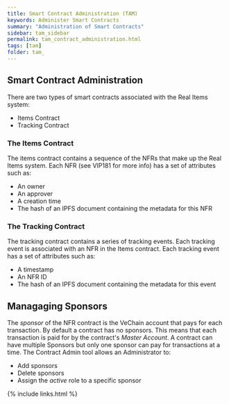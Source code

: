 ```yaml
---
title: Smart Contract Administration (TAM)
keywords: Administer Smart Contracts 
summary: "Administration of Smart Contracts"
sidebar: tam_sidebar
permalink: tam_contract_administration.html
tags: [tam]
folder: tam_
---
```


## Smart Contract Administration

There are two types of smart contracts associated with the Real Items system:  

* Items Contract
* Tracking Contract

### The Items Contract

The items contract contains a sequence of the NFRs that make up the Real Items system.  Each NFR (see VIP181 for more info) has a set of attributes such as:

* An owner
* An approver
* A creation time
* The hash of an IPFS document containing the metadata for this NFR

### The Tracking Contract

The tracking contract contains a series of tracking events.  Each tracking event is associated with an NFR in the Items contract.  Each tracking event has a set of attributes such as:

* A timestamp
* An NFR ID
* The hash of an IPFS document containing the metadata for this event

## Managaging Sponsors

The _sponsor_ of the NFR contract is the VeChain account that pays for each transaction.  By default a contract has no sponsors.  This means that each transaction is paid for by the contract's _Master Account_.  A contract can have multiple Sponsors but only one sponsor can pay for transactions at a time.  The Contract Admin tool allows an Administrator to:

* Add sponsors
* Delete sponsors
* Assign the *active* role to a specific sponsor

{% include links.html %}
